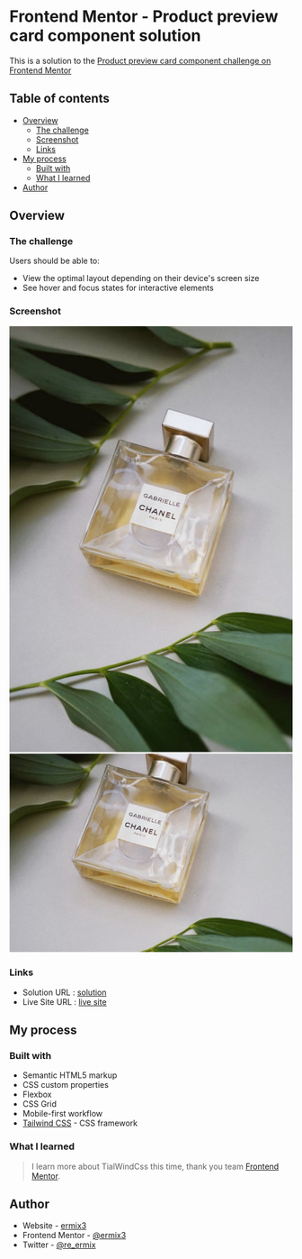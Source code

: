 # Frontend Mentor - Product preview card component solution

This is a solution to
the [Product preview card component challenge on Frontend Mentor](https://www.frontendmentor.io/challenges/product-preview-card-component-GO7UmttRfa)

## Table of contents

- [Overview](#overview)
    - [The challenge](#the-challenge)
    - [Screenshot](#screenshot)
    - [Links](#links)
- [My process](#my-process)
    - [Built with](#built-with)
    - [What I learned](#what-i-learned)
- [Author](#author)

## Overview

### The challenge

Users should be able to:

- View the optimal layout depending on their device's screen size
- See hover and focus states for interactive elements

### Screenshot

![desktop](images/image-product-desktop.jpg)
![mobile](images/image-product-mobile.jpg)

### Links

- Solution URL : [solution](https://github.com/ermix3/Product-preview-card-component)
- Live Site URL : [live site]()

## My process

### Built with

- Semantic HTML5 markup
- CSS custom properties
- Flexbox
- CSS Grid
- Mobile-first workflow
- [Tailwind CSS](https://tailwindcss.com/) - CSS framework

### What I learned

> I learn more about TialWindCss this time, thank you team [Frontend Mentor](https://www.frontendmentor.io/).

## Author

- Website - [ermix3](https://github.com/ermix3)
- Frontend Mentor - [@ermix3](https://www.frontendmentor.io/profile/ermix3)
- Twitter - [@re_ermix](https://www.twitter.com/re_ermix)